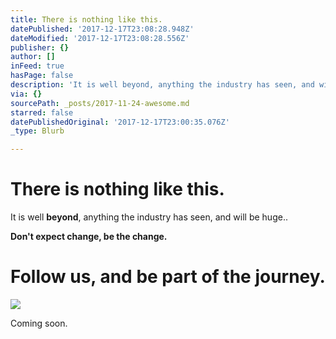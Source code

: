 ```yaml
---
title: There is nothing like this.
datePublished: '2017-12-17T23:08:28.948Z'
dateModified: '2017-12-17T23:08:28.556Z'
publisher: {}
author: []
inFeed: true
hasPage: false
description: 'It is well beyond, anything the industry has seen, and will be huge..'
via: {}
sourcePath: _posts/2017-11-24-awesome.md
starred: false
datePublishedOriginal: '2017-12-17T23:00:35.076Z'
_type: Blurb

---
```

# There is nothing like this.

It is well **beyond**, anything the industry has seen, and will be huge..

**Don't expect change, be the change.**

# Follow us, and be part of the journey.
![](https://the-grid-user-content.s3-us-west-2.amazonaws.com/a12ab4f1-e605-4b50-9ee5-a988e6ac0e9c.jpg)

Coming soon.
